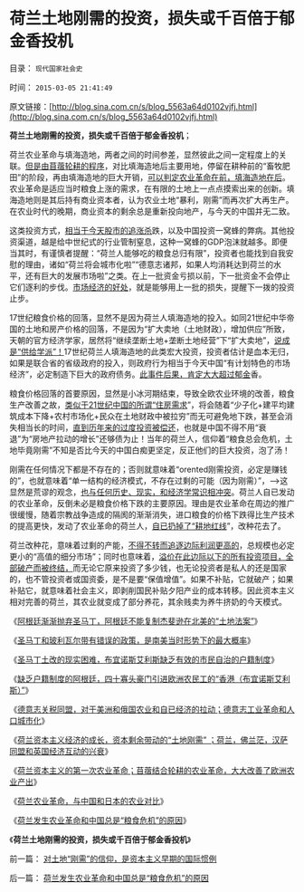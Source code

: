 # 荷兰土地刚需的投资，损失或千百倍于郁金香投机

目录： `现代国家社会史` 

时间： `2015-03-05 21:41:49` 

原文链接：[http://blog.sina.com.cn/s/blog_5563a64d0102vjfj.html](http://blog.sina.com.cn/s/blog_5563a64d0102vjfj.html)

**荷兰土地刚需的投资，损失或千百倍于郁金香投机**；

荷兰农业革命与填海造地，两者之间的时间参差，显然彼此之间一定程度上的关联。[但是由苜蓿轮耕的程序](../../../2015/3/2/荷兰资本主义开创第一次农业革命；.md)，对比填海造地后主要用地，停留在耕种前的“畜牧肥田”的阶段，再由填海造地的巨大开销，[可以判定农业革命在前，填海造地在后](../../../2015/3/1/荷兰资本主义经济的成长，资本剩余带动的“土地刚需”.md)。农业革命是适应当时粮食上涨的需求，在有限的土地上一点点摸索出来的创新。填海造地则是其后持有商业资本者，认为农业土地“暴利，刚需”而再次扩大再生产。在农业时代的晚期，商业资本的剩余总是重新投向地产，与今天的中国并无二致。

这类投资方式，[相当于今天股市的追涨杀](../../../2012/11/30/股神操盘手多是“五无”股神，股神秘笈早就失效了.md)跌，以及中国投资一窝蜂的弊病。其他投资渠道，越是给中世纪式的行业管制窒息，这种一窝蜂的GDP泡沫就越多。即便当其时，有谨慎者提醒：“荷兰人能够吃的粮食总归有限”，投资者也能找到自我安慰的理由，诸如“荷兰将会城市化啦”“德意志诸邦，如果人均消耗达到荷兰的水平，还有巨大的发展市场啦”之类。在上一批资金亏损以前，下一批资金不会停止它们逐利的步伐。[市场经济的好处](../../../2009/4/6/“市场不理性”道德借口操纵利益剥夺和财富转移.md)，就是能够用上一批的损失，提醒下一拨的投资止步。

17世纪粮食价格的回落，显然不是因为荷兰人填海造地的投入。如同21世纪中华帝国的土地和房产价格的回落，不是因为“扩大卖地（土地财政），增加供应”所致，天朝的官方经济学家，居然将“继续垄断土地+垄断土地经营”下“扩大卖地”，[说成是“供给学派”！](../../../2013/11/23/商品房＝小产权房＋特许权税.md)17世纪荷兰人填海造地的此类宏大投资，投资者估计是血本无归，如果是联合省的省级政府的投入，则政府行为相当于今天中国“有计划特色的市场经济”，必定制造下巨大的政府债务。[此事件后果，肯定大大超过郁金](../../../2012/11/12/中世纪的理财观念，对荷兰“郁金香投机”的妖魔化.md)香。

粮食价格回落的首要原因，显然是小冰河期结束，导致全欧农业环境的改善，粮食生产改善之故，[类似于21世纪中国的所谓“住房需求](../../../2007/8/28/房地产泡沫载不起中国经济今天对GDP的期望.md)”，将会随着“少子化+建平均建筑成本下降+农村市场化+民众在土地财政中被拉穷”而无可避免地下跌，甚至会消失相当长的时间，[直到历年来的过度投资被偿还](../../../2014/7/7/野村证券关志雄：中国不会只是失去二十年.md)，也就是中国不得不用“衰退”为“房地产拉动的增长”还够债为止！当年的荷兰人，信仰着“粮食总会危机，土地毕竟刚需”不知是否比今天的中国白痴更坚定，反正他们的巨大投资，泡了汤！

刚需在任何情况下都是不存在的；否则就意味着“orented刚需投资，必定是赚钱的”，也就意味着“单一结构的经济模式，不存在过剩的可能（因为刚需）”，——>这显然是荒谬的观念，[也与任何历史、现实，和经济学常识相冲突](../../../2014/12/21/科兹纳定理：市场经济无刚需！刚需的社会主义总是灾难深重.md)。荷兰人自已发动的农业革命，反倒未必是粮食价格下跌的主要原因。理由是农业革命在周边的推广很缓慢，随着宗教战争造成的隔阂的渐渐消失，进口粮食的价格下跌得比生产技术的提高更快，发动了农业革命的荷兰人，[自已扔掉了“耕地红线](../../../2009/1/8/中国粮食安全与耕地红线毫无关系.md)”，改种花去了。

荷兰改种花，意味着过剩的产能，[不得不转而追逐边际利润更高的](../../../2011/10/20/解读追加万亿农业投资,市场效果很悲观.md)，总规模也必定更小的“高值的细分市场”；同时也意味着，[溢价在此边际以下的所有投资项目，全部破产而被终结，](../../../2011/5/2/产能过剩的惨烈代价；重农学派的耕地红线.md)而无论它原来投资了多少钱，也无论投资者是私人的还是国家的，也不管投资者或国资委，是不是要“保值增值”。如果不补贴，它就破产；如果补贴它，就意味着社会主义，即剥削国民补贴夕阳产业的成本转移。因此资本主义相对完善的荷兰，其农业就变成了部分养花，其余贱卖为养牛挤奶的今天模式。

《[阿根廷渐渐抛弃圣马丁，阿根廷不能复制杰斐逊在北美的“土地法案”](../../../2015/2/24/南美洲“反革命势力”随着解放而增长；圣马丁和阿根廷.md)》

《[圣马丁和玻利瓦尔带有错误的政策，是南美当时形势下的最大概率](../../../2015/2/25/从香港今天的四十豪门，理解布宜诺斯艾利斯的阿根廷.md)》

《[圣马丁土改的现实困难，布宜诺斯艾利斯缺乏有效的市民自治的户籍制度](../../../2015/2/26/圣马丁的困难，西班牙传统文化的特点，阿根廷的缺点.md)》

《[缺乏户籍制度的阿根廷，四十寡头豪门引进欧洲农民工的“香港（布宜诺斯艾利斯）”](../../../2015/2/27/北美和阿根廷，杰斐逊在最强化的户籍制度上建立美国.md)》

《[德意志关税同盟，对于美洲和俄国农业和自已经济的拉动；德意志工业革命和人口城市化](../../../2015/2/28/身在19世纪资本主义之福中不知福的德意志和马克思；.md)》

《[荷兰资本主义经济的成长，资本剩余带动的“土地刚需”
；荷兰，佛兰茫，汉萨同盟和英国经济互动的兴衰](../../../2015/3/1/荷兰资本主义经济的成长，资本剩余带动的“土地刚需”.md)》

《[荷兰资本主义的第一次农业革命；苜蓿结合轮耕的农业革命，大大改善了欧洲农业产出](../../../2015/3/2/荷兰资本主义开创第一次农业革命；.md)》

《[荷兰农业革命，与中国和日本的农业对比](../../../2015/3/3/荷兰农业革命，与中国和日本的农业对比；.md)》

《[荷兰发生农业革命和中国总是“粮食危机”的原因](../../../2015/3/4/荷兰发生农业革命和中国总是“粮食危机”的原因.md)》

《**荷兰土地刚需的投资，损失或千百倍于郁金香投机**》

前一篇： [对土地“刚需”的信仰，是资本主义早期的国际惯例](../../../2015/3/6/对土地“刚需”的信仰，是资本主义早期的国际惯例.md)

后一篇： [荷兰发生农业革命和中国总是“粮食危机”的原因](../../../2015/3/4/荷兰发生农业革命和中国总是“粮食危机”的原因.md)

